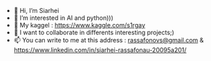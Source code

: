 - 👋 Hi, I’m Siarhei
- 👀 I’m interested in AI and python)))
- 🌱 My kaggel : https://www.kaggle.com/s1rgay
- 💞️ I want to collaborate in differents interesting projects;)
- 📫 You can write to me at this address : rassafonovs@gmail.com  &  https://www.linkedin.com/in/siarhei-rassafonau-20095a201/
